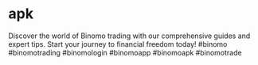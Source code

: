 # apk
Discover the world of Binomo trading with our comprehensive guides and expert tips. Start your journey to financial freedom today!  #binomo #binomotrading #binomologin #binomoapp #binomoapk #binomotrade
